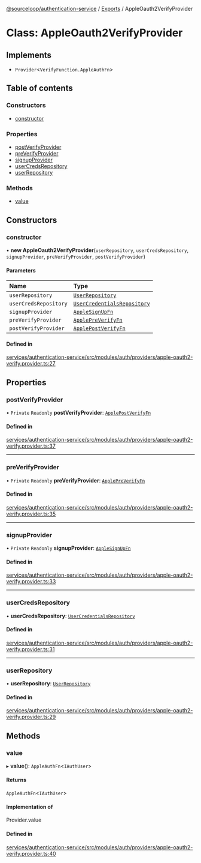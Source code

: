 [@sourceloop/authentication-service](../README.md) / [Exports](../modules.md) / AppleOauth2VerifyProvider

# Class: AppleOauth2VerifyProvider

## Implements

- `Provider`<`VerifyFunction.AppleAuthFn`\>

## Table of contents

### Constructors

- [constructor](AppleOauth2VerifyProvider.md#constructor)

### Properties

- [postVerifyProvider](AppleOauth2VerifyProvider.md#postverifyprovider)
- [preVerifyProvider](AppleOauth2VerifyProvider.md#preverifyprovider)
- [signupProvider](AppleOauth2VerifyProvider.md#signupprovider)
- [userCredsRepository](AppleOauth2VerifyProvider.md#usercredsrepository)
- [userRepository](AppleOauth2VerifyProvider.md#userrepository)

### Methods

- [value](AppleOauth2VerifyProvider.md#value)

## Constructors

### constructor

• **new AppleOauth2VerifyProvider**(`userRepository`, `userCredsRepository`, `signupProvider`, `preVerifyProvider`, `postVerifyProvider`)

#### Parameters

| Name | Type |
| :------ | :------ |
| `userRepository` | [`UserRepository`](UserRepository.md) |
| `userCredsRepository` | [`UserCredentialsRepository`](UserCredentialsRepository.md) |
| `signupProvider` | [`AppleSignUpFn`](../modules.md#applesignupfn) |
| `preVerifyProvider` | [`ApplePreVerifyFn`](../modules.md#applepreverifyfn) |
| `postVerifyProvider` | [`ApplePostVerifyFn`](../modules.md#applepostverifyfn) |

#### Defined in

[services/authentication-service/src/modules/auth/providers/apple-oauth2-verify.provider.ts:27](https://github.com/sourcefuse/loopback4-microservice-catalog/blob/93a7f917/services/authentication-service/src/modules/auth/providers/apple-oauth2-verify.provider.ts#L27)

## Properties

### postVerifyProvider

• `Private` `Readonly` **postVerifyProvider**: [`ApplePostVerifyFn`](../modules.md#applepostverifyfn)

#### Defined in

[services/authentication-service/src/modules/auth/providers/apple-oauth2-verify.provider.ts:37](https://github.com/sourcefuse/loopback4-microservice-catalog/blob/93a7f917/services/authentication-service/src/modules/auth/providers/apple-oauth2-verify.provider.ts#L37)

___

### preVerifyProvider

• `Private` `Readonly` **preVerifyProvider**: [`ApplePreVerifyFn`](../modules.md#applepreverifyfn)

#### Defined in

[services/authentication-service/src/modules/auth/providers/apple-oauth2-verify.provider.ts:35](https://github.com/sourcefuse/loopback4-microservice-catalog/blob/93a7f917/services/authentication-service/src/modules/auth/providers/apple-oauth2-verify.provider.ts#L35)

___

### signupProvider

• `Private` `Readonly` **signupProvider**: [`AppleSignUpFn`](../modules.md#applesignupfn)

#### Defined in

[services/authentication-service/src/modules/auth/providers/apple-oauth2-verify.provider.ts:33](https://github.com/sourcefuse/loopback4-microservice-catalog/blob/93a7f917/services/authentication-service/src/modules/auth/providers/apple-oauth2-verify.provider.ts#L33)

___

### userCredsRepository

• **userCredsRepository**: [`UserCredentialsRepository`](UserCredentialsRepository.md)

#### Defined in

[services/authentication-service/src/modules/auth/providers/apple-oauth2-verify.provider.ts:31](https://github.com/sourcefuse/loopback4-microservice-catalog/blob/93a7f917/services/authentication-service/src/modules/auth/providers/apple-oauth2-verify.provider.ts#L31)

___

### userRepository

• **userRepository**: [`UserRepository`](UserRepository.md)

#### Defined in

[services/authentication-service/src/modules/auth/providers/apple-oauth2-verify.provider.ts:29](https://github.com/sourcefuse/loopback4-microservice-catalog/blob/93a7f917/services/authentication-service/src/modules/auth/providers/apple-oauth2-verify.provider.ts#L29)

## Methods

### value

▸ **value**(): `AppleAuthFn`<`IAuthUser`\>

#### Returns

`AppleAuthFn`<`IAuthUser`\>

#### Implementation of

Provider.value

#### Defined in

[services/authentication-service/src/modules/auth/providers/apple-oauth2-verify.provider.ts:40](https://github.com/sourcefuse/loopback4-microservice-catalog/blob/93a7f917/services/authentication-service/src/modules/auth/providers/apple-oauth2-verify.provider.ts#L40)
